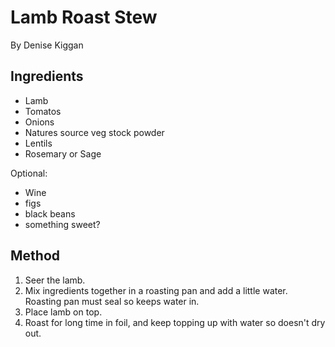 # Lamb Roast Stew
By Denise Kiggan

## Ingredients
- Lamb
- Tomatos
- Onions
- Natures source veg stock powder
- Lentils
- Rosemary or Sage

Optional:
- Wine
- figs
- black beans
- something sweet?

## Method

1. Seer the lamb.
2. Mix ingredients together in a roasting pan and add a little water. Roasting pan must seal so keeps water in.
3. Place lamb on top.
4. Roast for long time in foil, and keep topping up with water so doesn't dry out.
